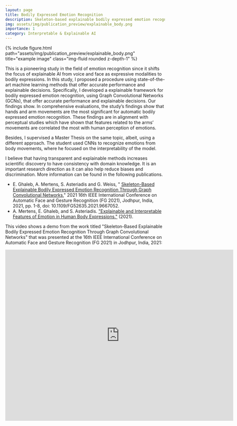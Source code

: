```yaml
---
layout: page
title: Bodily Expressed Emotion Recognition
description: Skeleton-based explainable bodily expressed emotion recognition through graph convolutional networks
img: assets/img/publication_preview/explainable_body.png
importance: 1
category: Interpretable & Explainable AI
---
```

<div class="row">
    <div class="col-sm mt-3 mt-md-0">
        {% include figure.html path="assets/img/publication_preview/explainable_body.png" title="example image" class="img-fluid rounded z-depth-1" %}
    </div>
</div>
<div class="caption">
</div>

This is a pioneering study in the field of emotion recognition since it shifts the focus of explainable AI from voice and face as expressive modalities to bodily expressions. In this study, I proposed a procedure using state-of-the-art machine learning methods that offer accurate performance and explainable decisions. Specifically, I developed a explainable framework for bodily expressed emotion recognition, using Graph Convolutional Networks (GCNs), that offer accurate performance and explainable decisions. Our findings show. In comprehensive evaluations, the study’s findings show that hands and arm movements are the most significant for automatic bodily expressed emotion recognition. These findings are in alignment with perceptual studies which have shown that features related to the arms’ movements are correlated the most with human perception of emotions.

Besides, I supervised a Master Thesis on the same topic, albeit, using a different approach. The student used CNNs to recognize emotions from body movements, where he focused on the interpretability of the model.

I believe that having transparent and explainable methods increases scientific discovery to have consistency with domain knowledge. It is an important research direction as it can also help reduce biases and discrimination.  More information can be found in the following publications.

<ul>
<li> E. Ghaleb, A. Mertens, S. Asteriadis and G. Weiss, " <a href="https://ieeexplore.ieee.org/abstract/document/9667052?casa_token=5FxGqvTUrjcAAAAA:CU3NamSyKLwCG9gKnKgbNkWcFQHJwSwGiTzi2xCcWP7WtNRolZRJ8hXO5oIE5KOri1ZTQ_E">Skeleton-Based Explainable Bodily Expressed Emotion Recognition Through Graph Convolutional Networks</a>,"
2021 16th IEEE International Conference on Automatic Face and Gesture Recognition (FG 2021), Jodhpur, India, 2021, pp. 1-8, doi: 10.1109/FG52635.2021.9667052.
</li>
<li>A. Mertens, E. Ghaleb, and S. Asteriadis.  <a href="https://www.researchgate.net/profile/Esam-Ghaleb-2/publication/356356349_Explainable_and_Interpretable_Features_of_Emotion_in_Human_Body_Expressions/links/619671c207be5f31b796c7f1/Explainable-and-Interpretable-Features-of-Emotion-in-Human-Body-Expressions.pdf">"Explainable and Interpretable Features of Emotion in Human Body Expressions."</a> (2021).</li>

</ul>

This video shows a demo from the work titled "Skeleton-Based Explainable Bodily Expressed Emotion Recognition Through Graph Convolutional Networks" that was presented at the 16th IEEE International Conference on Automatic Face and Gesture Recognition (FG 2021) in Jodhpur, India, 2021:

<p><iframe title="XAI for bodily expressed emotion recognition" width="720" height="540" src="https://www.youtube.com/embed/OYWlZfSWOc0" frameborder="0" allow="accelerometer; autoplay; clipboard-write; encrypted-media; gyroscope; picture-in-picture" allowfullscreen></iframe></p>
